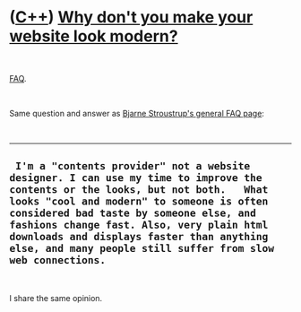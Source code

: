 
 

 

 

 

 

([C++](Cpp.md)) [Why don't you make your website look modern?](CppWhyNoModernWebsite.md)
==========================================================================================

 

[FAQ](CppFaq.md).

 

Same question and answer as [Bjarne Stroustrup's general FAQ
page](http://www.research.att.com/~bs/bs_faq.html):

 

  -------------------------------------------------------------------------------------------------------------------------------------------------------------------------------------------------------------------------------------------------------------------------------------------------------------------------------------------------------------------------------
  ` I'm a "contents provider" not a website designer. I can use my time to improve the contents or the looks, but not both.   What looks "cool and modern" to someone is often considered bad taste by someone else, and fashions change fast. Also, very plain html downloads and displays faster than anything else, and many people still suffer from slow web connections.`
  -------------------------------------------------------------------------------------------------------------------------------------------------------------------------------------------------------------------------------------------------------------------------------------------------------------------------------------------------------------------------------

 

I share the same opinion.

 

 

 

 

 

 

